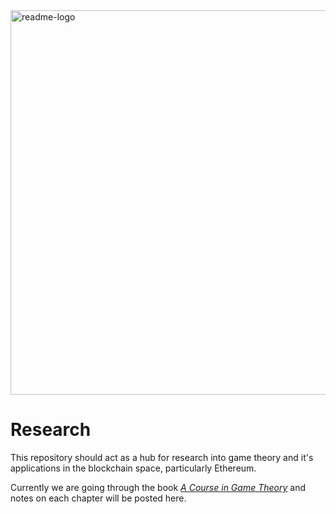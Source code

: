 <img width="615" alt="readme-logo" src="https://cloud.githubusercontent.com/assets/706123/20239781/f6698800-a8d6-11e6-9d83-bb32c6d1187b.png">

# Research
This repository should act as a hub for research into game theory and it's applications
in the blockchain space, particularly Ethereum.

Currently we are going through the book [*A Course in Game Theory*](http://icds.gzu.edu.cn/studyFiles/2014010721511410737.pdf)
and notes on each chapter will be posted here.

